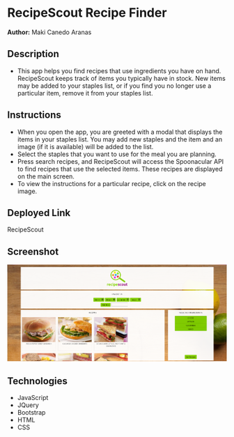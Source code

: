 # RecipeScout Recipe Finder

**Author:** Maki Canedo Aranas

## Description

- This app helps you find recipes that use ingredients you have on hand. RecipeScout keeps track of items you typically have in stock. New items may be added to your staples list, or if you find you no longer use a particular item, remove it from your staples list.

## Instructions

- When you open the app, you are greeted with a modal that displays the items in your staples list. You may add new staples and the item and an image (if it is available) will be added to the list.
- Select the staples that you want to use for the meal you are planning.
- Press search recipes, and RecipeScout will access the Spoonacular API to find recipes that use the selected items. These recipes are displayed on the main screen.
- To view the instructions for a particular recipe, click on the recipe image.

## Deployed Link

RecipeScout

## Screenshot

![Alt Text](./assets/images/screenshot.png)

## Technologies

* JavaScript
* JQuery
* Bootstrap
* HTML
* CSS
